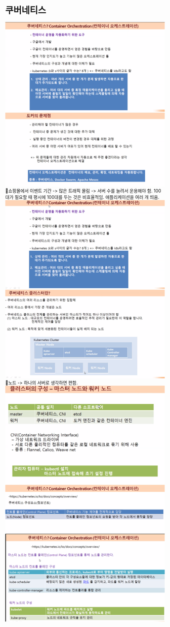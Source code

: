 # 쿠버네티스
![](../image/Pasted%20image%2020240508142712.png)
![](../image/Pasted%20image%2020240508142745.png)
📌쇼핑몰에서 이벤트 기간 -> 많은 트래픽 몰림 -> 서버 수를 늘려서 운용해야 함. 100대가 필요할 때 평시에 100대를 두는 것은 비효율적임. 애플리케이션을 여러 개 띄움.
![](../image/Pasted%20image%2020240508143433.png)
![](../image/Pasted%20image%2020240508143657.png)
📌노드 -> 하나의 서버로 생각하면 편함.
![](../image/Pasted%20image%2020240508143808.png)
![](../image/Pasted%20image%2020240508144000.png)
![](../image/Pasted%20image%2020240508144040.png)
